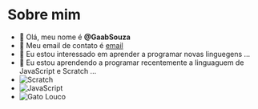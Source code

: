 # Sobre mim
- 👋 Olá, meu nome é **@GaabSouza**
- 💌 Meu email de contato é [email](sato.gabriel@escola.pr.gov.br)
- 👀 Eu estou interessado em aprender a programar novas linguegens ...
- 🌱 Eu estou aprendendo a programar recentemente a linguaguem de JavaScript e Scratch ...
- ![Scratch](https://img.shields.io/badge/Scratch-4D97FF?style=for-the-badge&logo=Scratch&logoColor=white)
- ![JavaScript](https://img.shields.io/badge/JavaScript-323330?style=for-the-badge&logo=javascript&logoColor=F7DF1E)
- ![Gato Louco](https://imgflip.com/s/meme/Smiling-Cat.jpg)
